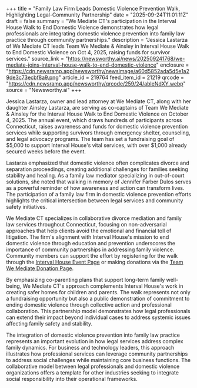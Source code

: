 +++
title = "Family Law Firm Leads Domestic Violence Prevention Walk, Highlighting Legal-Community Partnership"
date = "2025-09-24T11:01:11Z"
draft = false
summary = "We Mediate CT's participation in the Interval House Walk to End Domestic Violence demonstrates how legal professionals are integrating domestic violence prevention into family law practice through community partnerships."
description = "Jessica Lastarza of We Mediate CT leads Team We Mediate & Ainsley in Interval House Walk to End Domestic Violence on Oct 4, 2025, raising funds for survivor services."
source_link = "https://newsworthy.ai/news/202509241768/we-mediate-joins-interval-house-walk-to-end-domestic-violence"
enclosure = "https://cdn.newsramp.app/newsworthy/newsimage/a60d5852ada5d5e1a29de3c73ecbf8a9.png"
article_id = 219764
feed_item_id = 21219
qrcode = "https://cdn.newsramp.app/newsworthy/qrcode/259/24/ableNdXY.webp"
source = "Newsworthy.ai"
+++

<p>Jessica Lastarza, owner and lead attorney at We Mediate CT, along with her daughter Ainsley Lastarza, are serving as co-captains of Team We Mediate & Ainsley for the Interval House Walk to End Domestic Violence on October 4, 2025. The annual event, which draws hundreds of participants across Connecticut, raises awareness and funds for domestic violence prevention services while supporting survivors through emergency shelter, counseling, and legal advocacy programs. The team has set a fundraising goal of $5,000 to support Interval House's vital services, with over $1,000 already secured weeks before the event.</p><p>Lastarza emphasized that domestic violence often complicates divorce and separation proceedings, creating additional challenges for families seeking stability and healing. As a family law mediator specializing in out-of-court solutions, she noted that walking in memory of Jennifer Farber Dulos serves as a powerful reminder of how awareness and action can transform lives. The participation of a family law firm in domestic violence prevention efforts highlights the critical intersection between legal services and community safety initiatives.</p><p>We Mediate CT specializes in collaborative divorce mediation and family law services throughout Connecticut, focusing on non-adversarial approaches that help clients avoid the emotional and financial toll of litigation. The firm's alignment with Interval House's mission to end domestic violence through education and prevention underscores the importance of community partnerships in addressing family violence. Community members can support the effort by registering for the walk through the <a href="https://intervalhouse.org/walk" rel="nofollow" target="_blank">Interval House Event Page</a> or making donations via the <a href="https://intervalhouse.org/donate" rel="nofollow" target="_blank">Team We Mediate Donation Page</a>.</p><p>By emphasizing co-parenting plans that support long-term family well-being, We Mediate CT's approach complements Interval House's work in creating safer homes for children and parents. The walk represents not only a fundraising opportunity but also a public demonstration of commitment to ending domestic violence through collective action and professional collaboration. This partnership model demonstrates how legal professionals can extend their impact beyond individual cases to address systemic issues affecting family safety and stability.</p><p>The integration of domestic violence prevention into family law practice represents an important evolution in how legal services address complex family dynamics. For business and technology leaders, this approach illustrates how professional services can leverage community partnerships to address social challenges while maintaining core business functions. The collaborative model between legal professionals and domestic violence organizations offers a template for other industries seeking to integrate social responsibility into their operational frameworks.</p>